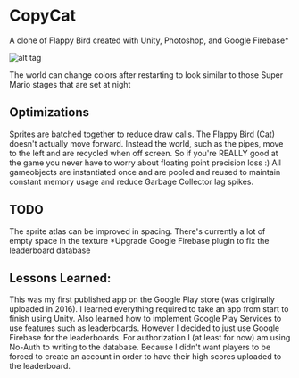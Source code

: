 # CopyCat
A clone of Flappy Bird created with Unity, Photoshop, and Google Firebase*

![alt tag](https://i.imgur.com/er6xFbZ.png)

The world can change colors after restarting to look similar to those Super Mario stages that are set at night

## Optimizations

Sprites are batched together to reduce draw calls. The Flappy Bird (Cat) doesn't actually move forward. Instead the world, such as the pipes, move to the left and are recycled when off screen. So if you're REALLY good at the game you never have to worry about floating point precision loss :)
All gameobjects are instantiated once and are pooled and reused to maintain constant memory usage and reduce Garbage Collector lag spikes.

## TODO

The sprite atlas can be improved in spacing. There's currently a lot of empty space in the texture
*Upgrade Google Firebase plugin to fix the leaderboard database

## Lessons Learned:

This was my first published app on the Google Play store (was originally uploaded in 2016). I learned everything required to take an app from start to finish using Unity. Also learned how to implement Google Play Services to use features such as leaderboards. However I decided to just use Google Firebase for the leaderboards. For authorization I (at least for now) am using No-Auth to writing to the database. Because I didn't want players to be forced to create an account in order to have their high scores uploaded to the leaderboard.
